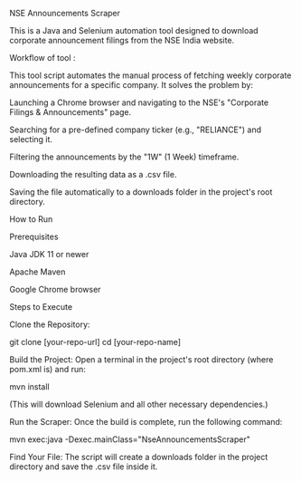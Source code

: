NSE Announcements Scraper

This is a Java and Selenium automation tool designed to download corporate announcement filings from the NSE India website.

Workflow of tool : 

This tool script automates the manual process of fetching weekly corporate announcements for a specific company. It solves the problem by:

Launching a Chrome browser and navigating to the NSE's "Corporate Filings & Announcements" page.

Searching for a pre-defined company ticker (e.g., "RELIANCE") and selecting it.

Filtering the announcements by the "1W" (1 Week) timeframe.

Downloading the resulting data as a .csv file.

Saving the file automatically to a downloads folder in the project's root directory.

How to Run

Prerequisites

Java JDK 11 or newer

Apache Maven

Google Chrome browser

Steps to Execute

Clone the Repository:

git clone [your-repo-url]
cd [your-repo-name]


Build the Project:
Open a terminal in the project's root directory (where pom.xml is) and run:

mvn install


(This will download Selenium and all other necessary dependencies.)

Run the Scraper:
Once the build is complete, run the following command:

mvn exec:java -Dexec.mainClass="NseAnnouncementsScraper"


Find Your File:
The script will create a downloads folder in the project directory and save the .csv file inside it.
